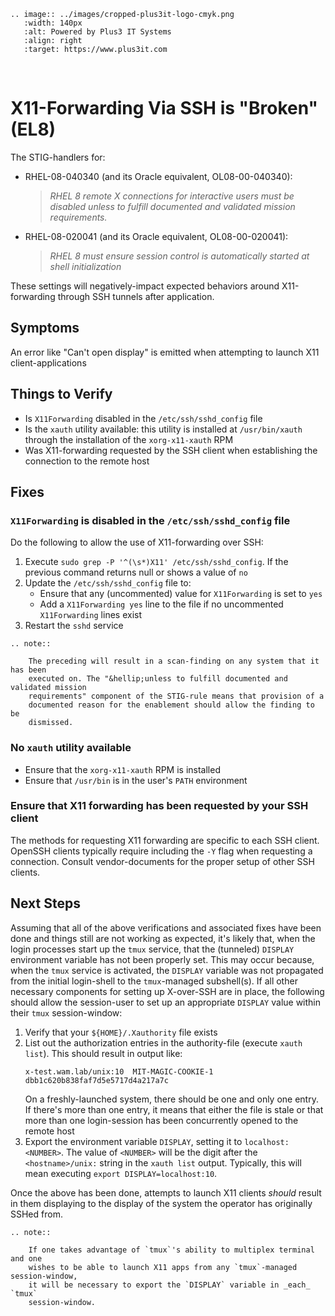 ```{eval-rst}
.. image:: ../images/cropped-plus3it-logo-cmyk.png
   :width: 140px
   :alt: Powered by Plus3 IT Systems
   :align: right
   :target: https://www.plus3it.com
```
<br>

# X11-Forwarding Via SSH is "Broken" (EL8)

The STIG-handlers for:

* RHEL-08-040340 (and its Oracle equivalent, OL08-00-040340): 
    > _RHEL 8 remote X connections for interactive users must be disabled unless to fulfill documented and validated mission requirements._
* RHEL-08-020041 (and its Oracle equivalent, OL08-00-020041):
    > _RHEL 8 must ensure session control is automatically started at shell initialization_

These settings will negatively-impact expected behaviors around X11-forwarding through SSH tunnels after application.

## Symptoms

An error like "Can't open display" is emitted when attempting to launch X11 client-applications

## Things to Verify

* Is `X11Forwarding` disabled in the `/etc/ssh/sshd_config` file
* Is the `xauth` utility available: this utility is installed at `/usr/bin/xauth` through the installation of the `xorg-x11-xauth` RPM
* Was X11-forwarding requested by the SSH client when establishing the connection to the remote host

## Fixes

### `X11Forwarding` is disabled in the `/etc/ssh/sshd_config` file

Do the following to allow the use of X11-forwarding over SSH:

1. Execute `sudo grep -P '^(\s*)X11' /etc/ssh/sshd_config`. If the previous command returns null or shows a value of `no`
1. Update the `/etc/ssh/sshd_config` file to:
    * Ensure that any (uncommented) value for `X11Forwarding` is set to `yes`
    * Add a `X11Forwarding yes` line to the file if no uncommented `X11Forwarding` lines exist
1. Restart the `sshd` service

```{eval-rst}
.. note::

    The preceding will result in a scan-finding on any system that it has been
    executed on. The "&hellip;unless to fulfill documented and validated mission
    requirements" component of the STIG-rule means that provision of a
    documented reason for the enablement should allow the finding to be
    dismissed.
```

### No `xauth` utility available

* Ensure that the `xorg-x11-xauth` RPM is installed
* Ensure that `/usr/bin` is in the user's `PATH` environment

### Ensure that X11 forwarding has been requested by your SSH client

The methods for requesting X11 forwarding are specific to each SSH client. OpenSSH clients typically require including the `-Y` flag when requesting a connection. Consult vendor-documents for the proper setup of other SSH clients.

## Next Steps

Assuming that all of the above verifications and associated fixes have been done and things still are not working as expected, it's likely that, when the login processes start up the `tmux` service, that the (tunneled) `DISPLAY` environment variable has not been properly set. This may occur because, when the `tmux` service is activated, the `DISPLAY` variable was not propagated from the initial login-shell to the `tmux`-managed subshell(s). If all other necessary components for setting up X-over-SSH are in place, the following should allow the session-user to set up an appropriate `DISPLAY` value within their `tmux` session-window:

1. Verify that your `${HOME}/.Xauthority` file exists
2. List out the authorization entries in the authority-file (execute `xauth list`). This should result in output like:
    ```
    x-test.wam.lab/unix:10  MIT-MAGIC-COOKIE-1  dbb1c620b838faf7d5e5717d4a217a7c
    ```
    On a freshly-launched system, there should be one and only one entry. If there's more than one entry, it means that either the file is stale or that more than one login-session has been concurrently opened to the remote host
3. Export the environment variable `DISPLAY`, setting it to `localhost:<NUMBER>`. The value of `<NUMBER>` will be the digit after the `<hostname>/unix:` string in the `xauth list` output. Typically, this will mean executing `export DISPLAY=localhost:10`.

Once the above has been done, attempts to launch X11 clients _should_ result in them displaying to the display of the system the operator has originally SSHed from.

```{eval-rst}
.. note::

    If one takes advantage of `tmux`'s ability to multiplex terminal and one
    wishes to be able to launch X11 apps from any `tmux`-managed session-window,
    it will be necessary to export the `DISPLAY` variable in _each_ `tmux`
    session-window.
```
